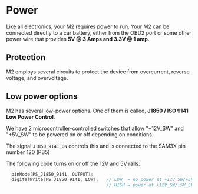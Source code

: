 # Power

Like all electronics, your M2 requires power to run. Your M2 can be connected directly to a car battery, either from the OBD2 port or some other power wire that provides **5V @ 3 Amps and 3.3V @ 1 amp**.

## Protection

M2 employs several circuits to protect the device from overcurrent, reverse voltage, and overvoltage.

## Low power options

M2 has several low-power options. One of them is called, **J1850 / ISO 9141 Low Power Control**.

We have 2 microcontroller-controlled switches that allow "+12V\_SW" and "+5V\_SW" to be powered on or off depending on conditions.

The signal `J1850_9141_ON` controls this and is connected to the SAM3X pin number 120 \(PB5\)

The following code turns on or off the 12V and 5V rails:

```cpp
  pinMode(PS_J1850_9141, OUTPUT);
  digitalWrite(PS_J1850_9141, LOW);   // LOW  = no power at +12V_SW/+5V_SW
                                      // HIGH = power at +12V_SW/+5V_SW
```

